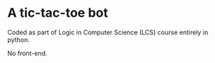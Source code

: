 # A tic-tac-toe bot

Coded as part of Logic in Computer Science (LCS) course entirely in python.

No front-end.
